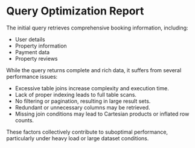 # Query Optimization Report

The initial query retrieves comprehensive booking information, including:

- User details  
- Property information  
- Payment data  
- Property reviews  

While the query returns complete and rich data, it suffers from several performance issues:
- Excessive table joins increase complexity and execution time.
- Lack of proper indexing leads to full table scans.
- No filtering or pagination, resulting in large result sets.
- Redundant or unnecessary columns may be retrieved.
- Missing join conditions may lead to Cartesian products or inflated row counts.

These factors collectively contribute to suboptimal performance, particularly under heavy load or large dataset conditions.